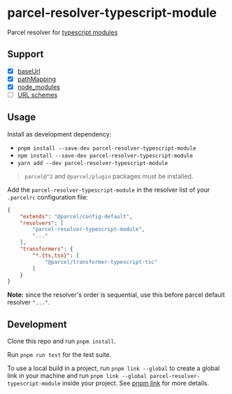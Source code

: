 # parcel-resolver-typescript-module

Parcel resolver for [typescript modules](https://www.typescriptlang.org/docs/handbook/module-resolution.html)

## Support

- [x] [baseUrl](https://www.typescriptlang.org/docs/handbook/module-resolution.html#base-url)
- [x] [pathMapping](https://www.typescriptlang.org/docs/handbook/module-resolution.html#path-mapping)
- [x] [node_modules](https://www.typescriptlang.org/docs/handbook/module-resolution.html#how-typescript-resolves-modules)
- [ ] [URL schemes](https://parceljs.org/features/dependency-resolution/#url-schemes)

## Usage

Install as development dependency:

- `pnpm install --save-dev parcel-resolver-typescript-module`
- `npm install --save-dev parcel-resolver-typescript-module`
- `yarn add --dev parcel-resolver-typescript-module`

> `parcel@^2` and `@parcel/plugin` packages must be installed.

Add the `parcel-resolver-typescript-module` in the resolver list of your `.parcelrc` configuration file:

```json
{
	"extends": "@parcel/config-default",
	"resolvers": [
		"parcel-resolver-typescript-module",
		"..."
	],
	"transformers": {
		"*.{ts,tsx}": [
			"@parcel/transformer-typescript-tsc"
		]
	}
}
```

**Note:** since the resolver's order is sequential, use this before parcel default resolver `"..."`.

## Development

Clone this repo and run `pnpm install`.

Run `pnpm run test` for the test suite.

To use a local build in a project, run `pnpm link --global` to create a global link in your machine and run `pnpm link --global parcel-resolver-typescript-module` inside your project. See [pnpm link](https://pnpm.io/cli/link) for more details.
